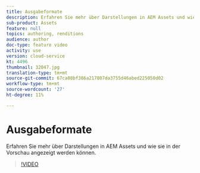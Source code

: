 ```yaml
---
title: Ausgabeformate
description: Erfahren Sie mehr über Darstellungen in AEM Assets und wie sie in der Vorschau angezeigt werden können.
sub-product: Assets
feature: null
topics: authoring, renditions
audience: author
doc-type: feature video
activity: use
version: cloud-service
kt: 4496
thumbnail: 32047.jpg
translation-type: tm+mt
source-git-commit: 67ca08bf386a217807da3755d46abed225050d02
workflow-type: tm+mt
source-wordcount: '27'
ht-degree: 11%

---
```



# Ausgabeformate

Erfahren Sie mehr über Darstellungen in AEM Assets und wie sie in der Vorschau angezeigt werden können.

>[!VIDEO](https://video.tv.adobe.com/v/32047/?quality=12&learn=on&hidetitle=true)